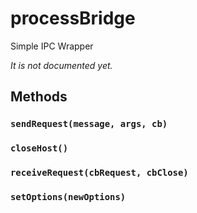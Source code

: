 # processBridge

Simple IPC Wrapper

*It is not documented yet.*

## Methods

### `sendRequest(message, args, cb)`

### `closeHost()`

### `receiveRequest(cbRequest, cbClose)`

### `setOptions(newOptions)`
